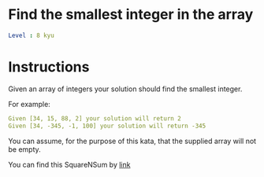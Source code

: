 # Find the smallest integer in the array

```yaml
Level : 8 kyu
```



# Instructions
Given an array of integers your solution should find the smallest integer.

For example:
```yaml
Given [34, 15, 88, 2] your solution will return 2
Given [34, -345, -1, 100] your solution will return -345
```

You can assume, for the purpose of this kata, that the supplied array will not be empty.

You can find this SquareNSum by [link](https://www.codewars.com/kata/55a2d7ebe362935a210000b2/train/scala)